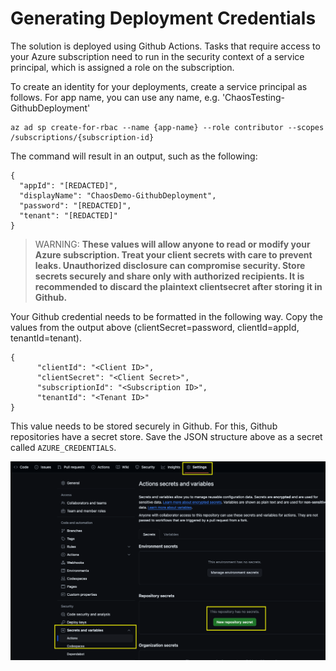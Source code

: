 # Generating Deployment Credentials

The solution is deployed using Github Actions. Tasks that require access to your Azure subscription need to run in the security context of a service principal, which is assigned a role on the subscription. 

To create an identity for your deployments, create a service principal as follows. For app name, you can use any name, e.g. 'ChaosTesting-GithubDeployment'

```shell
az ad sp create-for-rbac --name {app-name} --role contributor --scopes /subscriptions/{subscription-id}
```

The command will result in an output, such as the following: 

```
{
  "appId": "[REDACTED]",
  "displayName": "ChaosDemo-GithubDeployment",
  "password": "[REDACTED]",
  "tenant": "[REDACTED]"
}
```
> WARNING:
> **These values will allow anyone to read or modify your Azure subscription. Treat your client secrets with care to prevent leaks. Unauthorized disclosure can compromise security. Store secrets securely and share only with authorized recipients. It is recommended to discard the plaintext clientsecret after storing it in Github.**

Your Github credential needs to be formatted in the following way. Copy the values from the output above (clientSecret=password, clientId=appId, tenantId=tenant).

```
{
      "clientId": "<Client ID>",
      "clientSecret": "<Client Secret>",
      "subscriptionId": "<Subscription ID>",
      "tenantId": "<Tenant ID>"
}
```

This value needs to be stored securely in Github. For this, Github repositories have a secret store. Save the JSON structure above as a secret called ``AZURE_CREDENTIALS``. 

![Saving Github secrets](../assets/github-secrets.png)